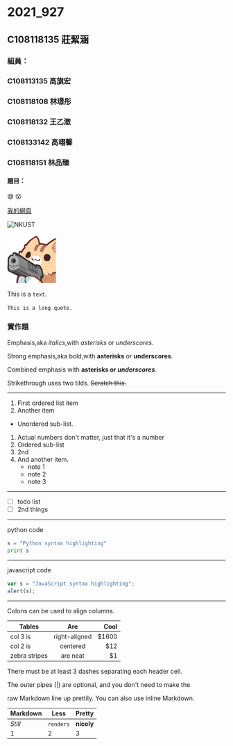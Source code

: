 # 2021_927

## C108118135 莊絜涵

### 組員：
### C108113135 高旗宏
### C108118108 林璟彤
### C108118132 王乙澂
### C108133142 高翊馨
### C108118151 林品臻

#### 題目：

😅 😮

[我的網頁](https://www.nkust.edu.tw/)

![NKUST](https://www.nkust.edu.tw/var/file/0/1000/img/513/182513897.png "高科大")

![nwe fig](catgun.png "貓貓槍")


This is a `text`.

`This is a long quote.`

### 實作題

Emphasis,aka *italics*,with *asterisks* or *underscores*.

Strong emphasis,aka bold,with **asterisks** or **underscores**. 

Combined emphasis with **asterisks or *underscores***. 

Strikethrough uses two tilds. ~~Scratch this.~~ 

---

1. First ordered list item
2. Another item
  * Unordered sub-list. 
1. Actual numbers don't matter, just that it's a number
  1. Ordered sub-list
  2. 2nd
4. And another item.
   * note 1
   * note 2
   * note 3

---

- [ ] todo list
- [ ] 2nd things

---

python code 

```python {.line-numbers}
s = "Python syntax highlighting"
print s
```

---

javascript code

```javascript {.line-numbers}
var s = "JavaScript syntax highlighting";
alert(s);
```

---

Colons can be used to align columns.

| Tables        | Are           | Cool  |
| ------------- |:-------------:| -----:|
| col 3 is      | right-aligned | $1600 |
| col 2 is      | centered      |   $12 |
| zebra stripes | are neat      |    $1 |

There must be at least 3 dashes separating each header cell.

The outer pipes (|) are optional, and you don't need to make the 

raw Markdown line up prettily. You can also use inline Markdown.

Markdown | Less | Pretty
--- | --- | ---
*Still* | `renders` | **nicely**
1 | 2 | 3
